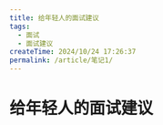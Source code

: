 ```yaml
---
title: 给年轻人的面试建议
tags:
  - 面试
  - 面试建议
createTime: 2024/10/24 17:26:37
permalink: /article/笔记1/
---
```


# 给年轻人的面试建议
